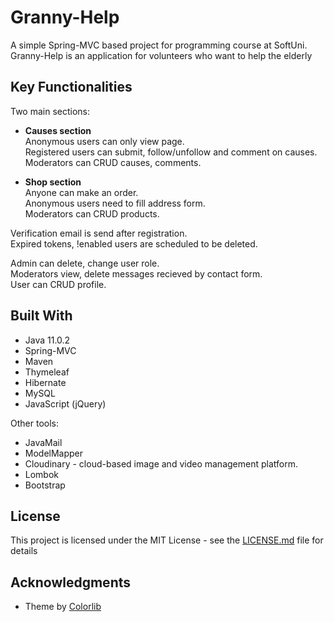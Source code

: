 # Granny-Help

A simple Spring-MVC based project for programming course at SoftUni.<br />
Granny-Help is an application for volunteers who want to help the elderly

## Key Functionalities

Two main sections:
* <b>Causes section</b><br />
Anonymous users can only view page.<br />
Registered users can submit, follow/unfollow and comment on causes.<br />
Moderators can CRUD causes, comments.

* <b>Shop section</b><br />
Anyone can make an order.<br />
Anonymous users need to fill address form. <br />
Moderators can CRUD products. 

Verification email is send after registration.<br />
Expired tokens, !enabled users are scheduled to be deleted.

Admin can delete, change user role.<br />
Moderators view, delete messages recieved by contact form.<br />
User can CRUD profile.

## Built With

* Java 11.0.2
* Spring-MVC
* Maven
* Thymeleaf
* Hibernate
* MySQL
* JavaScript (jQuery)

Other tools:
* JavaMail
* ModelMapper
* Cloudinary - cloud-based image and video management platform.
* Lombok
* Bootstrap

## License

This project is licensed under the MIT License - see the [LICENSE.md](LICENSE.md) file for details

## Acknowledgments

* Theme by [Colorlib](https://colorlib.com/)

